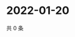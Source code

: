 # 2022-01-20

共 0 条

<!-- BEGIN WEIBO -->
<!-- 最后更新时间 Thu Jan 20 2022 15:13:40 GMT+0800 (China Standard Time) -->

<!-- END WEIBO -->
